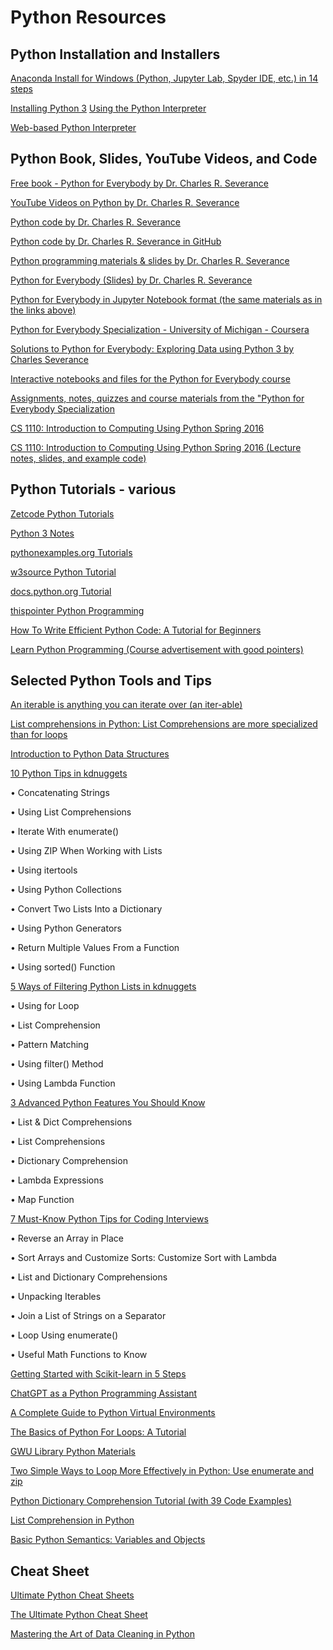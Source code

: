 
# Python Resources

## Python Installation and Installers

[Anaconda Install for Windows (Python, Jupyter Lab, Spyder IDE, etc.) in 14 steps](https://docs.anaconda.com/free/anaconda/install/windows/)

[Installing Python 3](http://introtopython.org/programming_environment_windows.html)
[Using the Python Interpreter](https://docs.python.org/3/tutorial/interpreter.html#invoking-the-interpreter)

[Web-based Python Interpreter](https://www.pythonmorsels.com/)

## Python Book, Slides, YouTube Videos, and Code

[Free book - Python for Everybody by Dr. Charles R. Severance](https://do1.dr-chuck.com/pythonlearn/EN_us/pythonlearn.pdf)
 
[YouTube Videos on Python by Dr. Charles R. Severance](https://www.youtube.com/watch?v=8DvywoWv6fI)

[Python code by Dr. Charles R. Severance](https://github.com/csev/py4e/tree/master/code)

[Python code by Dr. Charles R. Severance in GitHub](https://github.com/csev/py4e/tree/master/code3)

[Python programming materials & slides by Dr. Charles R. Severance](https://www.py4e.com/lessons)

[Python for Everybody (Slides) by Dr. Charles R. Severance](https://github.com/ceteongvanness/Python-for-Everybody/tree/master/Slide/PDF)
 
[Python for Everybody in Jupyter Notebook format (the same materials as in the links above)](https://eng.libretexts.org/Bookshelves/Computer_Science/Programming_Languages/Python_for_Everybody_(Severance))

[Python for Everybody Specialization - University of Michigan - Coursera](
https://github.com/AmaniAbbas/py4e/tree/master)

[Solutions to Python for Everybody: Exploring Data using Python 3 by Charles Severance](
https://github.com/jmelahman/python-for-everybody-solutions)

[Interactive notebooks and files for the Python for Everybody course](
https://github.com/CodingForEverybody/python-for-everybody/tree/master)

[Assignments, notes, quizzes and course materials from the "Python for Everybody Specialization](
https://github.com/sersavn/coursera-python-for-everybody-specialization)

[CS 1110: Introduction to Computing Using Python Spring 2016](https://www.cs.cornell.edu/courses/cs1110/2016sp/lectures/index.php.html)

[CS 1110: Introduction to Computing Using Python Spring 2016 (Lecture notes, slides, and example code)](https://www.cs.cornell.edu/courses/cs1110/2016sp/lectures/index.php.html) 

## Python Tutorials - various

[Zetcode Python Tutorials](https://zetcode.com/lang/python/)

[Python 3 Notes](https://sites.pitt.edu/~naraehan/python3/)
 
[pythonexamples.org Tutorials](https://pythonexamples.org/)
 
[w3source Python Tutorial](https://www.w3resource.com/python/python-tutorial.php)

[docs.python.org Tutorial](https://docs.python.org/3/tutorial/index.html)
 
[thispointer Python Programming](https://thispointer.com/python-programming/)

[How To Write Efficient Python Code: A Tutorial for Beginners](
https://www.kdnuggets.com/how-to-write-efficient-python-code-a-tutorial-for-beginners)

[Learn Python Programming (Course advertisement with good pointers)](https://www.edureka.co/blog/python-programming-language#PythonFundamentals)

## Selected Python Tools and Tips

[An iterable is anything you can iterate over (an iter-able)](https://www.pythonmorsels.com/iterable/)
 
[List comprehensions in Python: List Comprehensions are more specialized than for loops](https://www.pythonmorsels.com/what-are-list-comprehensions/)

[Introduction to Python Data Structures](https://www.kdnuggets.com/5-steps-getting-started-python-data-structures)
  
[10 Python Tips in kdnuggets](https://www.kdnuggets.com/2020/01/10-python-tips-tricks-learn-today.html#:~:text=List%20comprehensions%20are%20used%20for,to%20iterate%20over%20each%20element)
 
•	Concatenating Strings

•	Using List Comprehensions

•	Iterate With enumerate()

•	Using ZIP When Working with Lists

•	Using itertools

•	Using Python Collections

•	Convert Two Lists Into a Dictionary

•	Using Python Generators

•	Return Multiple Values From a Function

•	Using sorted() Function
 
[5 Ways of Filtering Python Lists in kdnuggets](https://www.kdnuggets.com/2022/11/5-ways-filtering-python-lists.html)
 
•	Using for Loop

•	List Comprehension

•	Pattern Matching

•	Using filter() Method

•	Using Lambda Function 

[3 Advanced Python Features You Should Know](https://www.kdnuggets.com/2020/07/3-advanced-python-features.html)
 
•	List & Dict Comprehensions

•	List Comprehensions

•	Dictionary Comprehension

•	Lambda Expressions

•	Map Function
 
[7 Must-Know Python Tips for Coding Interviews](https://www.kdnuggets.com/2023/03/7-mustknow-python-tips-coding-interviews.html)
 
•	Reverse an Array in Place

•	Sort Arrays and Customize Sorts: Customize Sort with Lambda

•	List and Dictionary Comprehensions

•	Unpacking Iterables

•	Join a List of Strings on a Separator

•	Loop Using enumerate()

•	Useful Math Functions to Know


 
[Getting Started with Scikit-learn in 5 Steps](https://www.kdnuggets.com/5-steps-getting-started-scikit-learn)

[ChatGPT as a Python Programming Assistant](https://www.kdnuggets.com/2023/01/chatgpt-python-programming-assistant.html)
 
[A Complete Guide to Python Virtual Environments](https://www.dataquest.io/blog/a-complete-guide-to-python-virtual-environments/#what-are-python-virtual-environments)

[The Basics of Python For Loops: A Tutorial](https://www.dataquest.io/blog/python-for-loop-tutorial/)

[GWU Library Python Materials](https://kaust-vislab.github.io/python-novice-gapminder/12-for-loops/)
 
[Two Simple Ways to Loop More Effectively in Python: Use enumerate and zip](https://towardsdatascience.com/two-simple-ways-to-loop-more-effectively-in-python-886526008a70)
 
[Python Dictionary Comprehension Tutorial (with 39 Code Examples)](
https://www.dataquest.io/blog/python-dictionary-comprehension-tutorial/)

[List Comprehension in Python](https://www.learndatasci.com/solutions/python-list-comprehension/)

[Basic Python Semantics: Variables and Objects](https://jakevdp.github.io/WhirlwindTourOfPython/03-semantics-variables.html)

## Cheat Sheet

[Ultimate Python Cheat Sheets](https://medium.com/@roelljr/ultimate-python-cheat-sheet-practical-python-for-everyday-tasks-c267c1394ee8)

[The Ultimate Python Cheat Sheet](https://blog.finxter.com/wp-content/uploads/2020/07/Finxter_WorldsMostDensePythonCheatSheet.pdf)
 
[Mastering the Art of Data Cleaning in Python](
http://tdc-www.harvard.edu/Python.pdfhttps://www.kdnuggets.com/mastering-the-art-of-data-cleaning-in-python)
 

